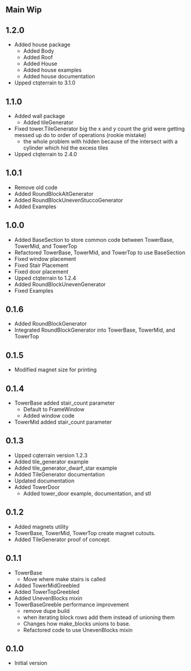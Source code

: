 ## Main Wip

## 1.2.0
* Added house package
  * Added Body
  * Added Roof
  * Added House
  * Added house examples
  * Added house documentation
* Upped ctqterrain to 3.1.0

## 1.1.0
* Added wall package
  * Added tileGenerator
* Fixed tower.TileGenerator big the x and y count the grid were getting messed up do to order of operations (rookie mistake)
  * the whole problem with hidden because of the intersect with a cylinder which hid the excess tiles
* Upped ctqterrain to 2.4.0

## 1.0.1
* Remove old code
* Added RoundBlockAltGenerator
* Added RoundBlockUnevenStuccoGenerator
* Added Examples

## 1.0.0
* Added BaseSection to store common code between TowerBase, TowerMid, and TowerTop
* Refactored TowerBase, TowerMid, and TowerTop to use BaseSection
* Fixed window placement
* Fixed Stair Placement
* Fixed door placement
* Upped ctqterrain to 1.2.4
* Added RoundBlockUnevenGenerator
* Fixed Examples

## 0.1.6
* Added RoundBlockGenerator
* Integrated RoundBlockGenerator into TowerBase, TowerMid, and TowerTop

## 0.1.5
* Modified magnet size for printing

## 0.1.4
* TowerBase added stair_count parameter
  * Default to FrameWindow
  * Added window code 
* TowerMid added stair_count parameter

## 0.1.3
* Upped cqterrain version 1.2.3
* Added tile_generator example
* Added tile_generator_dwarf_star example
* Added TileGenerator documentation
* Updated documentation
* Added TowerDoor
  * Added tower_door example, documentation, and stl

## 0.1.2
* Added magnets utility
* TowerBase, TowerMid, TowerTop create magnet cutouts.
* Added TileGenerator proof of concept.

## 0.1.1
* TowerBase
  * Move where make stairs is called
* Added TowerMidGreebled
* Added TowerTopGreebled
* Added UnevenBlocks mixin
* TowerBaseGreeble performance improvement
  * remove dupe build
  * when iterating block rows add them instead of unioning them
  * Changes how make_blocks unions to base.
  * Refactored code to use UnevenBlocks mixin

## 0.1.0
* Initial version
